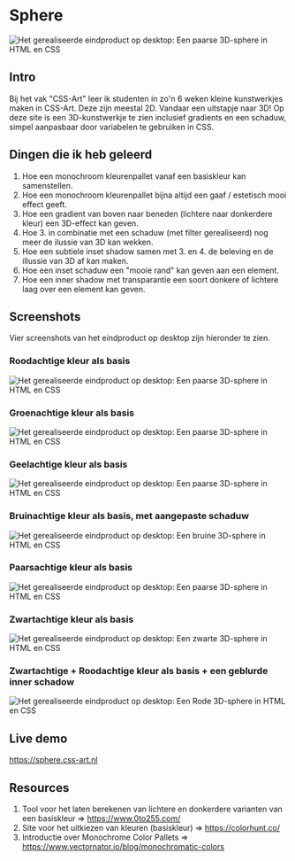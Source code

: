 # Sphere
![Het gerealiseerde eindproduct op desktop: Een paarse 3D-sphere in HTML en CSS](https://sphere.css-art.nl/img/sphere.png "De gerealiseerde sphere op desktop met paarsachtige kleuren")

## Intro
Bij het vak "CSS-Art" leer ik studenten in zo'n 6 weken kleine kunstwerkjes maken in CSS-Art. Deze zijn meestal 2D. Vandaar een uitstapje naar 3D! Op deze site is een 3D-kunstwerkje te zien inclusief gradients en een schaduw, simpel aanpasbaar door variabelen te gebruiken in CSS. 

## Dingen die ik heb geleerd
1. Hoe een monochroom kleurenpallet vanaf een basiskleur kan samenstellen. 
2. Hoe een monochroom kleurenpallet bijna altijd een gaaf / estetisch mooi effect geeft. 
3. Hoe een gradient van boven naar beneden (lichtere naar donkerdere kleur) een 3D-effect kan geven.
4. Hoe 3. in combinatie met een schaduw (met filter gerealiseerd) nog meer de ilussie van 3D kan wekken. 
5. Hoe een subtiele inset shadow samen met 3. en 4. de beleving en de illussie van 3D af kan maken. 
6. Hoe een inset schaduw een "mooie rand" kan geven aan een element.
7. Hoe een inner shadow met transparantie een soort donkere of lichtere laag over een element kan geven.

## Screenshots
Vier screenshots van het eindproduct op desktop zijn hieronder te zien.

### Roodachtige kleur als basis
![Het gerealiseerde eindproduct op desktop: Een paarse 3D-sphere in HTML en CSS](https://sphere.css-art.nl/img/sphere--red.png "De gerealiseerde sphere op desktop met roodachtige kleuren")

### Groenachtige kleur als basis
![Het gerealiseerde eindproduct op desktop: Een paarse 3D-sphere in HTML en CSS](https://sphere.css-art.nl/img/sphere--green.png "De gerealiseerde sphere op desktop met groenachtige kleuren")

### Geelachtige kleur als basis
![Het gerealiseerde eindproduct op desktop: Een paarse 3D-sphere in HTML en CSS](https://sphere.css-art.nl/img/sphere--yellow.png "De gerealiseerde sphere op desktop met geelachtige kleuren")

### Bruinachtige kleur als basis, met aangepaste schaduw
![Het gerealiseerde eindproduct op desktop: Een bruine 3D-sphere in HTML en CSS](https://sphere.css-art.nl/img/sphere--brown.png "De gerealiseerde sphere op desktop met bruinachtige kleuren")

### Paarsachtige kleur als basis
![Het gerealiseerde eindproduct op desktop: Een paarse 3D-sphere in HTML en CSS](https://sphere.css-art.nl/img/sphere.png "De gerealiseerde sphere op desktop met paarsachtige kleuren")

### Zwartachtige kleur als basis
![Het gerealiseerde eindproduct op desktop: Een zwarte 3D-sphere in HTML en CSS](https://sphere.css-art.nl/img/sphere--black.png "De gerealiseerde sphere op desktop met zwartachtige kleuren")

### Zwartachtige + Roodachtige kleur als basis + een geblurde inner schadow
![Het gerealiseerde eindproduct op desktop: Een Rode 3D-sphere in HTML en CSS](https://sphere.css-art.nl/img/sphere--red-with-black.png "De gerealiseerde sphere op desktop met verschillende kleuren + een geblurde inner shadow")

## Live demo
https://sphere.css-art.nl

## Resources 
1. Tool voor het laten berekenen van lichtere en donkerdere varianten van een basiskleur => https://www.0to255.com/ 
2. Site voor het uitkiezen van kleuren (basiskleur) => https://colorhunt.co/ 
3. Introductie over Monochrome Color Pallets => https://www.vectornator.io/blog/monochromatic-colors 
